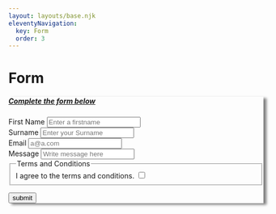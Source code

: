```yaml
---
layout: layouts/base.njk
eleventyNavigation:
  key: Form
  order: 3
---
```

# Form

<!DOCTYPE html>
<html lang="en">

<head>
  <meta charset="UTF-8">
  <meta http-equiv="X-UA-Compatible" content="IE=edge">
  <meta name="viewport" content="width=device-width, initial-scale=1.0">
  <title>Document</title>
  <link href="https://cdn.jsdelivr.net/npm/bootstrap@5.3.2/dist/css/bootstrap.min.css" rel="stylesheet" integrity="sha384-T3c6CoIi6uLrA9TneNEoa7RxnatzjcDSCmG1MXxSR1GAsXEV/Dwwykc2MPK8M2HN" crossorigin="anonymous">
</head>

<body>
  <div class="card text-bg-primary mb-3 " style="max-width: 50rem; box-shadow: 6px 3px 5px grey;">

  <div class="card-body">
      <h5 class="card-title  text-center" style = "text-decoration-line: underline;">Complete the form below</h5>

  <form class="row g-3" action="#" id="task4">
        <div class="col-md-6">
          <label for="inputFname" class="form-label">First Name</label>
          <input type="text" class="form-control" id="inputFname" placeholder='Enter a firstname' required>
        </div>

  <div class="col-md-6">
          <label for="inputSname" class="form-label">Surname</label>
          <input type="text" class="form-control" id="inputSname" Placeholder="Enter your Surname" required>
        </div>

  <div class="col-12">
          <label for="inputEmail" class="form-label">Email</label>
          <input type="email" class="form-control" id="inputEmail" placeholder="a@a.com" required>
        </div>

  <div class="col-12">
          <label for="inputMessage" class="form-label">Message</label>
          <input type="text" class="form-control" id="inputPhone" placeholder="Write message here" required>
        </div>



  <div class="col-md-6">
          <fieldset id='mail'>
            <legend>Terms and Conditions</legend>
            <div class="form-check">
              <label class="form-check-label" for="yes">
                I agree to the terms and conditions.
              </label>
              <input class="form-check-input" type="checkbox" name="yes" id="yes" value= "Yes" required>
            </div>


  </fieldset>
  </div>
  </div>

  <div class="col">
      <div class="d-grid gap-2 col-4 mx-auto">
        <input class="btn btn-outline-light" type="submit" value='submit'>
      </div>
    </div>

  </form>
  </div>
  </div>

  <script>
    const task4Form = document.getElementById('task4')
    task4Form.addEventListener('submit', (e) => {
      e.preventDefault();
      const formElements = task4Form.elements;
      const inputs = {};
      for (let i = 0; i < 9; i++) {
        if (formElements[i].type !== 'checkbox') {
          if (formElements[i].type === 'fieldset') {
            // Put the value of the checked radio button
            inputs.mail = formElements['mail'].value;
          } else {
            inputs[formElements[i].name] = formElements[i].value;
            // Resets the form inputs
          }
        } else {
          // Resets the check box
          formElements[i].checked = formElements[i].id === 'no' ? true : false;
        }
      }
      console.log(inputs);
    });
  </script>

  <script src="https://cdn.jsdelivr.net/npm/bootstrap@5.3.2/dist/js/bootstrap.bundle.min.js" integrity="sha384-C6RzsynM9kWDrMNeT87bh95OGNyZPhcTNXj1NW7RuBCsyN/o0jlpcV8Qyq46cDfL" crossorigin="anonymous"></script>
</body>

</html>

